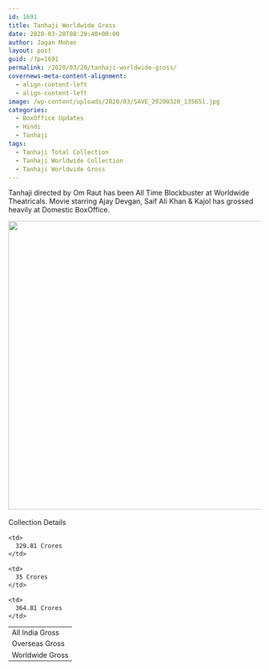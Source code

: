 ```yaml
---
id: 1691
title: Tanhaji Worldwide Gross
date: 2020-03-20T08:29:40+00:00
author: Jagan Mohan
layout: post
guid: /?p=1691
permalink: /2020/03/20/tanhaji-worldwide-gross/
covernews-meta-content-alignment:
  - align-content-left
  - align-content-left
image: /wp-content/uploads/2020/03/SAVE_20200320_135651.jpg
categories:
  - BoxOffice Updates
  - Hindi
  - Tanhaji
tags:
  - Tanhaji Total Collection
  - Tanhaji Worldwide Collection
  - Tanhaji Worldwide Gross
---
```

 

Tanhaji directed by Om Raut has been All Time Blockbuster at Worldwide Theatricals. Movie starring Ajay Devgan, Saif Ali Khan & Kajol has grossed heavily at Domestic BoxOffice. 

<img loading="lazy" width="1024" height="576" src="/wp-content/uploads/2020/03/SAVE_20200320_135634-1024x576.jpg" alt="" class="wp-image-1692" srcset="/wp-content/uploads/2020/03/SAVE_20200320_135634-1024x576.jpg 1024w, /wp-content/uploads/2020/03/SAVE_20200320_135634-300x169.jpg 300w, /wp-content/uploads/2020/03/SAVE_20200320_135634-768x432.jpg 768w, /wp-content/uploads/2020/03/SAVE_20200320_135634-1200x675.jpg 1200w, /wp-content/uploads/2020/03/SAVE_20200320_135634.jpg 1280w" sizes="(max-width: 1024px) 100vw, 1024px" />  

Collection Details 

<table class="wp-block-table">
  <tr>
    <td>
      All India Gross
    </td>
    
    <td>
      329.81 Crores
    </td>
  </tr>
  
  <tr>
    <td>
      Overseas Gross
    </td>
    
    <td>
      35 Crores
    </td>
  </tr>
  
  <tr>
    <td>
      Worldwide Gross
    </td>
    
    <td>
      364.81 Crores
    </td>
  </tr>
</table>